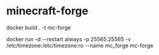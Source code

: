# minecraft-forge
docker build . -t mc-forge

docker run -d --restart always  -p 25565:25565 -v /etc/timezone:/etc/timezone:ro --name mc_forge mc-forge
